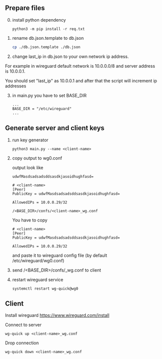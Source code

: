 ## Prepare files

0. install python dependency
    ```
    python3 -m pip install -r req.txt
    ```

1. rename db.json.template to db.json
    ```bash
    cp ./db.json.template ./db.json
    ```
2. change last_ip in db.json to your own network ip address.

For example in wireguard default network is 10.0.0.0/8 and server address is 10.0.0.1. 

You should set "last_ip" as 10.0.0.1 and after that the script will increment ip addresses

3. in main.py you have to set BASE_DIR 
    ```python3
    ...
    BASE_DIR = "/etc/wireguard"
    ...
    ```
## Generate server and client keys
1. run key generator
    ```
    python3 main.py --name <client-name>
    ```
2. copy output to wg0.conf

    output look like
    ```
    udwfMasdsadsadsddsasdkjasoidhughfasd=

    # <client-name>
    [Peer]
    PublicKey = udwfMasdsadsadsddsasdkjasoidhughfasd=

    AllowedIPs = 10.0.0.29/32

    /<BASE_DIR>/confs/<client-name>_wg.conf
    ```

    You have to copy 
    ```
    # <client-name>
    [Peer]
    PublicKey = udwfMasdsadsadsddsasdkjasoidhughfasd=

    AllowedIPs = 10.0.0.29/32
    ```

    and paste it to wireguard config file (by default /etc/wireguard/wg0.conf)

3. send /<BASE_DIR>/confs/<client-name>_wg.conf to client

4. restart wireguard service 
    ```
    systemctl restart wg-quick@wg0
    ```


## Client

Install wireguard 
https://www.wireguard.com/install


Connect to server
```
wg-quick up <client-name>_wg.conf
```

Drop connection
```
wg-quick down <client-name>_wg.conf
```